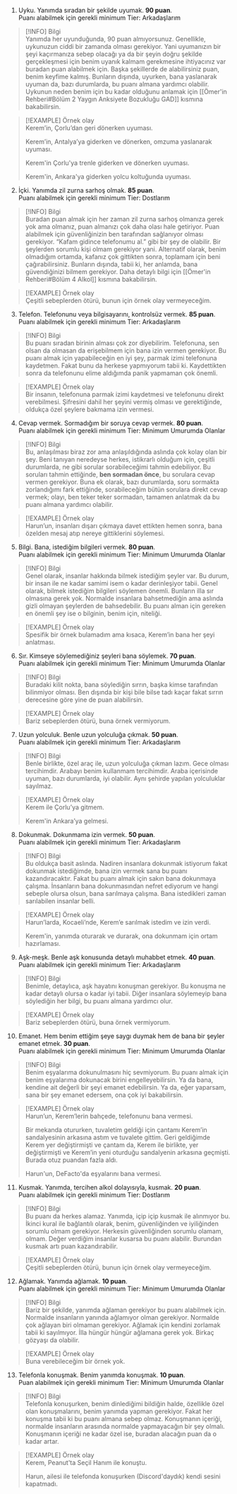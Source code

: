 1.  Uyku. Yanımda sıradan bir şekilde uyumak. **90 puan**.  
Puanı alabilmek için gerekli minimum Tier: Arkadaşlarım  

> [!INFO] Bilgi  
> Yanımda her uyunduğunda, 90 puan almıyorsunuz. Genellikle, uykunuzun ciddi bir zamanda olması gerekiyor. Yani uyumanızın bir şeyi kaçırmanıza sebep olacağı ya da bir şeyin doğru şekilde gerçekleşmesi için benim uyanık kalmam gerekmesine ihtiyacınız var buradan puan alabilmek için. Başka şekillerde de alabilirsiniz puan, benim keyfime kalmış. Bunların dışında, uyurken, bana yaslanarak uyuman da, bazı durumlarda, bu puanı almana yardımcı olabilir. Uykunun neden benim için bu kadar olduğunu anlamak için [[Ömer'in Rehberi#Bölüm 2 Yaygın Anksiyete Bozukluğu GAD]] kısmına bakabilirsin.  

> [!EXAMPLE] Örnek olay  
> Kerem’in, Çorlu’dan geri dönerken uyuması.  
>  
> Kerem’in, Antalya’ya giderken ve dönerken, omzuma yaslanarak uyuması.  
>  
> Kerem'in Çorlu'ya trenle giderken ve dönerken uyuması.  
>  
> Kerem'in, Ankara'ya giderken yolcu koltuğunda uyuması.  

2.  İçki. Yanımda zil zurna sarhoş olmak. **85 puan**.  
Puanı alabilmek için gerekli minimum Tier: Dostlarım  

> [!INFO] Bilgi  
> Buradan puan almak için her zaman zil zurna sarhoş olmanıza gerek yok ama olmanız, puan almanızı çok daha olası hale getiriyor. Puan alabilmek için güvenliğinizin ben tarafından sağlanıyor olması gerekiyor. “Kafam gidince telefonumu al.” gibi bir şey de olabilir. Bir şeylerden sorumlu kişi olmam gerekiyor yani. Alternatif olarak, benim olmadığım ortamda, kafanız çok gittikten sonra, toplamam için beni çağırabilirsiniz. Bunların dışında, tabii ki, her anlamda, bana güvendiğinizi bilmem gerekiyor. Daha detaylı bilgi için [[Ömer'in Rehberi#Bölüm 4 Alkol]] kısmına bakabilirsin.  

> [!EXAMPLE] Örnek olay  
> Çeşitli sebeplerden ötürü, bunun için örnek olay vermeyeceğim.  

3.  Telefon. Telefonunu veya bilgisayarını, kontrolsüz vermek. **85 puan**.  
Puanı alabilmek için gerekli minimum Tier: Arkadaşlarım  

> [!INFO] Bilgi  
> Bu puanı sıradan birinin alması çok zor diyebilirim. Telefonuna, sen olsan da olmasan da erişebilmem için bana izin vermen gerekiyor. Bu puanı almak için yapabileceğin en iyi şey, parmak izimi telefonuna kaydetmen. Fakat bunu da herkese yapmıyorum tabii ki. Kaydettikten sonra da telefonunu elime aldığımda panik yapmaman çok önemli.  

> [!EXAMPLE] Örnek olay  
> Bir insanın, telefonuna parmak izimi kaydetmesi ve telefonunu direkt verebilmesi. Şifresini dahil her şeyini vermiş olması ve gerektiğinde, oldukça özel şeylere bakmama izin vermesi.  

4.  Cevap vermek. Sormadığım bir soruya cevap vermek. **80 puan**.  
Puanı alabilmek için gerekli minimum Tier: Minimum Umurumda Olanlar  

> [!INFO] Bilgi  
> Bu, anlaşılması biraz zor ama anlaşıldığında aslında çok kolay olan bir şey. Beni tanıyan neredeyse herkes, istikrarlı olduğum için, çeşitli durumlarda, ne gibi sorular sorabileceğimi tahmin edebiliyor. Bu soruları tahmin ettiğinde, **ben sormadan önce**, bu sorulara cevap vermen gerekiyor. Buna ek olarak, bazı durumlarda, soru sormakta zorlandığımı fark ettiğinde, sorabileceğim bütün sorulara direkt cevap vermek; olayı, ben teker teker sormadan, tamamen anlatmak da bu puanı almana yardımcı olabilir.  

> [!EXAMPLE] Örnek olay  
> Harun’un, insanları dışarı çıkmaya davet ettikten hemen sonra, bana özelden mesaj atıp nereye gittiklerini söylemesi.  

5.  Bilgi. Bana, istediğim bilgileri vermek. **80 puan**.  
Puanı alabilmek için gerekli minimum Tier: Minimum Umurumda Olanlar  

> [!INFO] Bilgi  
> Genel olarak, insanlar hakkında bilmek istediğim şeyler var. Bu durum, bir insan ile ne kadar samimi isem o kadar derinleşiyor tabii. Genel olarak, bilmek istediğim bilgileri söylemen önemli. Bunların illa sır olmasına gerek yok. Normalde insanlara bahsetmediğin ama aslında gizli olmayan şeylerden de bahsedebilir. Bu puanı alman için gereken en önemli şey ise o bilginin, benim için, niteliği.  

> [!EXAMPLE] Örnek olay  
> Spesifik bir örnek bulamadım ama kısaca, Kerem’in bana her şeyi anlatması.  

6. Sır. Kimseye söylemediğiniz şeyleri bana söylemek. **70 puan**.  
Puanı alabilmek için gerekli minimum Tier: Minimum Umurumda Olanlar  

> [!INFO] Bilgi  
> Buradaki kilit nokta, bana söylediğin sırrın, başka kimse tarafından bilinmiyor olması. Ben dışında bir kişi bile bilse tadı kaçar fakat sırrın derecesine göre yine de puan alabilirsin.  

> [!EXAMPLE] Örnek olay  
> Bariz sebeplerden ötürü, buna örnek vermiyorum.  

7. Uzun yolculuk. Benle uzun yolculuğa çıkmak. **50 puan**.  
Puanı alabilmek için gerekli minimum Tier: Arkadaşlarım  

> [!INFO] Bilgi  
> Benle birlikte, özel araç ile, uzun yolculuğa çıkman lazım. Gece olması tercihimdir. Arabayı benim kullanmam tercihimdir. Araba içerisinde uyuman, bazı durumlarda, iyi olabilir. Aynı şehirde yapılan yolculuklar sayılmaz.  

> [!EXAMPLE] Örnek olay  
> Kerem ile Çorlu’ya gitmem.  
>  
> Kerem'in Ankara’ya gelmesi.  

8. Dokunmak. Dokunmama izin vermek. **50 puan**.  
Puanı alabilmek için gerekli minimum Tier: Arkadaşlarım  

> [!INFO] Bilgi  
> Bu oldukça basit aslında. Nadiren insanlara dokunmak istiyorum fakat dokunmak istediğimde, bana izin vermek sana bu puanı kazandıracaktır. Fakat bu puanı almak için sakın bana dokunmaya çalışma. İnsanların bana dokunmasından nefret ediyorum ve hangi sebeple olursa olsun, bana sarılmaya çalışma. Bana istedikleri zaman sarılabilen insanlar belli.  

> [!EXAMPLE] Örnek olay  
> Harun’larda, Kocaeli’nde, Kerem’e sarılmak istedim ve izin verdi.  
>  
> Kerem'in, yanımda oturarak ve durarak, ona dokunmam için ortam hazırlaması.  

9. Aşk-meşk. Benle aşk konusunda detaylı muhabbet etmek. **40 puan**.  
Puanı alabilmek için gerekli minimum Tier: Arkadaşlarım  

> [!INFO] Bilgi  
> Benimle, detaylıca, aşk hayatını konuşman gerekiyor. Bu konuşma ne kadar detaylı olursa o kadar iyi tabii. Diğer insanlara söylemeyip bana söylediğin her bilgi, bu puanı almana yardımcı olur.  

> [!EXAMPLE] Örnek olay  
> Bariz sebeplerden ötürü, buna örnek vermiyorum.  

10. Emanet. Hem benim ettiğim şeye saygı duymak hem de bana bir şeyler emanet etmek. **30 puan**.  
Puanı alabilmek için gerekli minimum Tier: Minimum Umurumda Olanlar  

> [!INFO] Bilgi  
> Benim eşyalarıma dokunulmasını hiç sevmiyorum. Bu puanı almak için benim eşyalarıma dokunacak birini engelleyebilirsin. Ya da bana, kendine ait değerli bir şeyi emanet edebilirsin. Ya da, eğer yaparsam, sana bir şey emanet edersem, ona çok iyi bakabilirsin.  

> [!EXAMPLE] Örnek olay  
> Harun’un, Kerem’lerin bahçede, telefonunu bana vermesi.  
>  
> Bir mekanda otururken, tuvaletim geldiği için çantamı Kerem’in sandalyesinin arkasına astım ve tuvalete gittim. Geri geldiğimde Kerem yer değiştirmişti ve çantam da, Kerem ile birlikte, yer değiştirmişti ve Kerem’in yeni oturduğu sandalyenin arkasına geçmişti. Burada otuz puandan fazla aldı.  
>  
> Harun'un, DeFacto'da eşyalarını bana vermesi.  

11. Kusmak. Yanımda, tercihen alkol dolayısıyla, kusmak. **20 puan**.  
Puanı alabilmek için gerekli minimum Tier: Dostlarım  

> [!INFO] Bilgi  
> Bu puanı da herkes alamaz. Yanımda, içip içip kusmak ile alınmıyor bu. İkinci kural ile bağlantılı olarak, benim, güvenliğinden ve iyiliğinden sorumlu olmam gerekiyor. Herkesin güvenliğinden sorumlu olamam, olmam. Değer verdiğim insanlar kusarsa bu puanı alabilir. Burundan kusmak artı puan kazandırabilir.  

> [!EXAMPLE] Örnek olay  
> Çeşitli sebeplerden ötürü, bunun için örnek olay vermeyeceğim.  

12. Ağlamak. Yanımda ağlamak. **10 puan**.  
Puanı alabilmek için gerekli minimum Tier: Minimum Umurumda Olanlar  

> [!INFO] Bilgi  
> Bariz bir şekilde, yanımda ağlaman gerekiyor bu puanı alabilmek için. Normalde insanların yanında ağlamıyor olman gerekiyor. Normalde çok ağlayan biri olmaman gerekiyor. Ağlamak için kendini zorlamak tabii ki sayılmıyor. İlla hüngür hüngür ağlamana gerek yok. Birkaç gözyaşı da olabilir.  

> [!EXAMPLE] Örnek olay  
> Buna verebileceğim bir örnek yok.  

13. Telefonla konuşmak. Benim yanımda konuşmak. **10 puan**.  
Puan alabilmek için gerekli minimum Tier: Minimum Umurumda Olanlar  

> [!INFO] Bilgi  
> Telefonla konuşurken, benim dinlediğimi bildiğin halde, özellikle özel olan konuşmalarını, benim yanımda yapman gerekiyor. Fakat her konuşma tabii ki bu puanı almana sebep olmaz. Konuşmanın içeriği, normalde insanların arasında normalde yapmayacağın bir şey olmalı. Konuşmanın içeriği ne kadar özel ise, buradan alacağın puan da o kadar artar.  

> [!EXAMPLE] Örnek olay  
> Kerem, Peanut'ta Seçil Hanım ile konuştu.  
>  
> Harun, ailesi ile telefonda konuşurken (Discord'daydık) kendi sesini kapatmadı.  